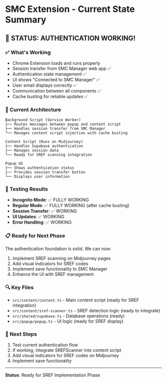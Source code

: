 # SMC Extension - Current State Summary

## 🎯 **STATUS: AUTHENTICATION WORKING!**

### **✅ What's Working**
- Chrome Extension loads and runs properly
- Session transfer from SMC Manager web app ✅
- Authentication state management ✅
- UI shows "Connected to SMC Manager" ✅
- User email displays correctly ✅
- Communication between all components ✅
- Cache busting for reliable updates ✅

### **🔧 Current Architecture**
```
Background Script (Service Worker)
├── Routes messages between popup and content script
├── Handles session transfer from SMC Manager
└── Manages content script injection with cache busting

Content Script (Runs on Midjourney)
├── Handles Supabase authentication
├── Manages session data
└── Ready for SREF scanning integration

Popup UI
├── Shows authentication status
├── Provides session transfer button
└── Displays user information
```

### **🧪 Testing Results**
- **Incognito Mode**: ✅ FULLY WORKING
- **Regular Mode**: ✅ FULLY WORKING (after cache busting)
- **Session Transfer**: ✅ WORKING
- **UI Updates**: ✅ WORKING
- **Error Handling**: ✅ WORKING

### **📋 Ready for Next Phase**
The authentication foundation is solid. We can now:
1. Implement SREF scanning on Midjourney pages
2. Add visual indicators for SREF codes
3. Implement save functionality to SMC Manager
4. Enhance the UI with SREF management

### **🔍 Key Files**
- `src/content/content.ts` - Main content script (ready for SREF integration)
- `src/content/sref-scanner.ts` - SREF detection logic (ready to integrate)
- `src/shared/supabase.ts` - Database operations (ready)
- `src/popup/popup.ts` - UI logic (ready for SREF display)

### **🚀 Next Steps**
1. Test current authentication flow
2. If working, integrate SREFScanner into content script
3. Add visual indicators for SREF codes on Midjourney
4. Implement save functionality

---
**Status**: Ready for SREF Implementation Phase
